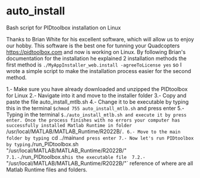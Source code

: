# auto_install
Bash script for PIDtoolbox installation on Linux

Thanks to Brian White for his excellent software, which will allow us to enjoy our hobby. This software is the best one for tunning your Quadcopters https://pidtoolbox.com and now is working on Linux. By following Brian's documentation for the installation he explained 2 installation methods the first method is `./MyAppInstaller_web.install -agreeToLicense yes` so I wrote a simple script to make the installation process easier for the second method. 

1.- Make sure you have already downloaded and unzipped the PIDtoolbox for Linux
2.- Navigate into it and move to the installer folder
3.- Copy and paste the file auto_install_mtlb.sh
4.- Change it to be executable by typing this in the terminal `$chmod 755 auto_install_mtlb.sh` and press enter
5.- Typing in the terminal `$./auto_install_mtlb.sh and execute it by press enter. Once the process finishes with no errors your computer has successfully installed Matlab Runtime in folder `/usr/local/MATLAB/MATLAB_Runtime/R2022B/`.
6.- Move to the main folder by typing `cd ../main` and press enter
7.- Now let's run PIDtoolbox by typing `./run_PIDtoolbox.sh "/usr/local/MATLAB/MATLAB_Runtime/R2022B/"`
      7.1.-`./run_PIDtoolbox.sh` is the executable file 
      7.2.- `"/usr/local/MATLAB/MATLAB_Runtime/R2022B/"` reference of where are all Matlab Runtime files and folders.

      
